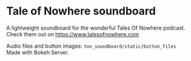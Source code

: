 # Tale of Nowhere soundboard
A lightweight soundboard for the wonderful Tales Of Nowhere podcast.  
Check them out on https://www.talesofnowhere.com  

Audio files and button images: `ton_soundboard/static/button_files`  
Made with Bokeh Server.

